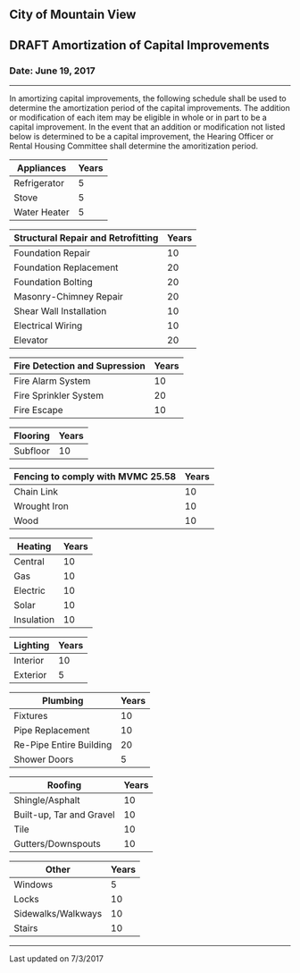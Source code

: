 ## City of Mountain View
## DRAFT Amortization of  Capital Improvements 
### Date: June 19, 2017  

***
In amortizing capital improvements, the following schedule shall be used to determine the amortization period of the capital improvements. The addition or modification of each item may be eligible in whole or in part to be a capital improvement. In the event that an addition or modification not listed below is determined to be a capital improvement, the Hearing Officer or Rental Housing Committee shall determine the amoritization period.  

| Appliances | Years |
| --- | --- |
| Refrigerator | 5 |
| Stove | 5 |
| Water Heater | 5 |  

| Structural Repair and Retrofitting | Years |
| --- | --- |
| Foundation Repair | 10 |
| Foundation Replacement | 20 |
| Foundation Bolting | 20 |
| Masonry-Chimney Repair | 20 |
| Shear Wall Installation | 10 |
| Electrical Wiring | 10 |
| Elevator | 20 |

| Fire Detection and Supression | Years |
| --- | --- |
| Fire Alarm System | 10 |
| Fire Sprinkler System | 20 |
| Fire Escape | 10 |

| Flooring | Years |
| --- | --- |
| Subfloor | 10 | 

| Fencing to comply with MVMC 25.58 | Years |
| --- | --- |
| Chain Link | 10 |
| Wrought Iron | 10 |
| Wood | 10 |

| Heating | Years |
| --- | --- |
| Central | 10 |
| Gas | 10 |
| Electric | 10 |
| Solar | 10 |
| Insulation | 10 |

| Lighting | Years |
| --- | --- |
| Interior | 10 |
| Exterior | 5 |

| Plumbing | Years |
| --- | --- |
| Fixtures | 10 |
| Pipe Replacement | 10 |
| Re-Pipe Entire Building | 20 |
| Shower Doors | 5 |

| Roofing | Years |
| --- | --- |
| Shingle/Asphalt | 10 |
| Built-up, Tar and Gravel | 10 |
| Tile | 10 |
| Gutters/Downspouts | 10 |

| Other | Years |
| --- | --- |
| Windows | 5 |
| Locks | 10 |
| Sidewalks/Walkways | 10 |
| Stairs | 10 |



***
Last updated on 7/3/2017  